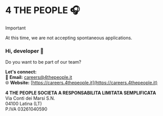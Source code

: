 <!--
Copyright (c) 2024 4 THE PEOPLE S.r.l.s.
All rights reserved.

NOTICE: All information contained herein is, and remains the property of 4 THE PEOPLE S.r.l.s.
The intellectual and technical concepts contained herein are proprietary to 4 THE PEOPLE S.r.l.s.
and are protected by trade secret or copyright law.
Dissemination of this information or reproduction of this material is strictly forbidden
unless prior written permission is obtained from 4 THE PEOPLE S.r.l.s.
-->

# 4 THE PEOPLE 🎧

> [!IMPORTANT]
> At this time, we are not accepting spontaneous applications.

### Hi, developer 👋
Do you want to be part of our team?

**Let's connect:**\
📧 **Email:** careers@4thepeople.it  
🌐 **Website:** [https://careers.4thepeople.it](https://careers.4thepeople.it)  

**4 THE PEOPLE SOCIETA A RESPONSABILITA LIMITATA SEMPLIFICATA**\
Via Conti dei Marsi S.N.\
04100 Latina (LT)\
P.IVA 03261040590
